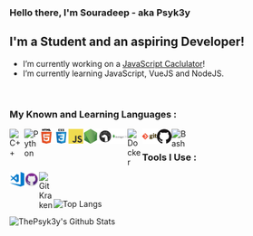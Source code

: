 ### Hello there, I'm Souradeep - aka **Psyk3y**

## I'm a Student and an aspiring Developer!
- I’m currently working on a [JavaScript Caclulator][JSCalc]!
- I’m currently learning JavaScript, VueJS and NodeJS.
<br />

### My Known and Learning Languages :

<img align="left" alt="C++" width="26px" src="https://user-images.githubusercontent.com/42747200/46140125-da084900-c26d-11e8-8ea7-c45ae6306309.png" />
<img align="left" alt="Python" width="26px" src="https://repository-images.githubusercontent.com/88345998/d0468980-4297-11ea-96fa-e9a94794209d" />
<img align="left" alt="HTML5" width="26px" src="https://raw.githubusercontent.com/github/explore/80688e429a7d4ef2fca1e82350fe8e3517d3494d/topics/html/html.png" />
<img align="left" alt="CSS3" width="26px" src="https://raw.githubusercontent.com/github/explore/80688e429a7d4ef2fca1e82350fe8e3517d3494d/topics/css/css.png" />
<img align="left" alt="JavaScript" width="26px" src="https://raw.githubusercontent.com/github/explore/80688e429a7d4ef2fca1e82350fe8e3517d3494d/topics/javascript/javascript.png" />
<img align="left" alt="Node.js" width="26px" src="https://raw.githubusercontent.com/github/explore/80688e429a7d4ef2fca1e82350fe8e3517d3494d/topics/nodejs/nodejs.png" />
<img align="left" alt="Deno" width="26px" src="https://raw.githubusercontent.com/github/explore/361e2821e2dea67711cde99c9c40ed357061cf27/topics/deno/deno.png" />
<img align="left" alt="MongoDB" width="26px" src="https://raw.githubusercontent.com/github/explore/80688e429a7d4ef2fca1e82350fe8e3517d3494d/topics/mongodb/mongodb.png" />
<img align="left" alt="Docker" width="26px" src="https://miro.medium.com/max/630/1*j_zP74-cpvXRcs8dM_pkMQ.jpeg" />
<img align="left" alt="Git" width="26px" src="https://raw.githubusercontent.com/github/explore/80688e429a7d4ef2fca1e82350fe8e3517d3494d/topics/git/git.png" />
<img align="left" alt="GitHub" width="26px" src="https://raw.githubusercontent.com/github/explore/78df643247d429f6cc873026c0622819ad797942/topics/github/github.png" />
<img align="left" alt="Bash" width="26px" src="https://raw.githubusercontent.com/odb/official-bash-logo/master/assets/Logos/Icons/SVG/64x64.svg" />

<br />

### Tools I Use :
[<img align="left" alt="Visual Studio Code" width="26px" src="https://raw.githubusercontent.com/github/explore/80688e429a7d4ef2fca1e82350fe8e3517d3494d/topics/visual-studio-code/visual-studio-code.png" />][vscodesite]
[<img align="left" alt="GitHub Desktop" width="26px" src="https://raw.githubusercontent.com/ThePsyk3y/ThePsyk3y/master/assets/desktop-icon.svg" />][githubdesk]
[<img align="left" alt="GitKraken" width="26px" src="https://user-images.githubusercontent.com/2437911/62945705-2e111300-bdd7-11e9-8f82-cffa978d1071.png" />][gitkraken]


<br />
<br/>

![Top Langs](https://github-readme-stats.vercel.app/api/top-langs/?username=ThePsyk3y&count-private=true&layout=compact)

<img align="left" alt="ThePsyk3y's Github Stats" src="https://github-readme-stats.vercel.app/api?username=ThePsyk3y&show_icons=true&hide_border=true&count_private=true" />

[website]: https://codeSTACKr.com
[twitter]: https://twitter.com/codeSTACKr
[JSCalc]: https://github.com/ThePsyk3y/JS-Calc
[githubdesk]: https://desktop.github.com/
[vscodesite]: https://code.visualstudio.com/
[gitkraken]: https://www.gitkraken.com/
